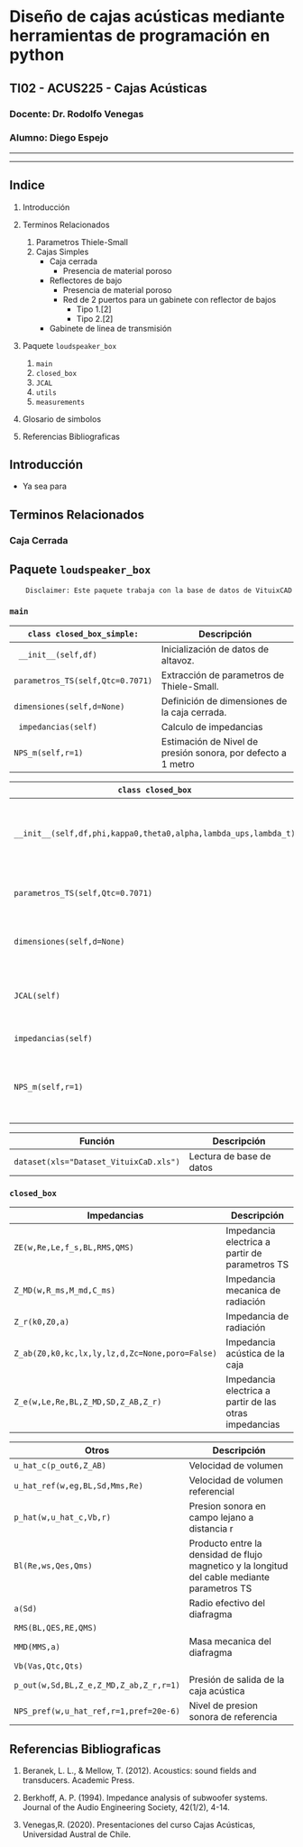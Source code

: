 # Diseño de cajas acústicas mediante herramientas de programación en python
## TI02 - ACUS225 - Cajas Acústicas
### Docente: Dr. Rodolfo Venegas
### Alumno: Diego Espejo

***
***

## Indice 
1. Introducción
1. Terminos Relacionados
    
    1. Parametros Thiele-Small
    1. Cajas Simples
        + Caja cerrada
            + Presencia de material poroso
        + Reflectores de bajo
            + Presencia de material poroso
            + Red de 2 puertos para un gabinete con reflector de bajos
                + Tipo 1.[2]
                + Tipo 2.[2]
        + Gabinete de linea de transmisión

1. Paquete `loudspeaker_box`
    1. `main`
    1. `closed_box`
    1. `JCAL`
    1. `utils`
    1. `measurements`
1. Glosario de simbolos
1. Referencias Bibliograficas


## Introducción

+ Ya sea para

## Terminos Relacionados



### Caja Cerrada



## Paquete `loudspeaker_box`

        Disclaimer: Este paquete trabaja con la base de datos de VituixCAD

### `main`

|```class closed_box_simple:```| Descripción |
|----------------------------------|-|
|``` __init__(self,df)```| Inicialización de datos de altavoz. |
|```parametros_TS(self,Qtc=0.7071)``` | Extracción de parametros de Thiele-Small. |
|```dimensiones(self,d=None)``` | Definición de dimensiones de la caja cerrada. |
|``` impedancias(self)```| Calculo de impedancias |
|```NPS_m(self,r=1)```| Estimación de Nivel de presión sonora, por defecto a 1 metro |


|```class closed_box```| Descripción |
|----------------------|-------------|
|```__init__(self,df,phi,kappa0,theta0,alpha,lambda_ups,lambda_t)```| Inicialización de datos de altavoz y parametros de material porosos. |
|```parametros_TS(self,Qtc=0.7071)```| Extracción de parametros de Thiele-Small. |
|```dimensiones(self,d=None)```| Definición de dimensiones de la caja cerrada. |
|```JCAL(self)```| Consideración de material poroso mediante metodo JCAL  |
|```impedancias(self)```| Calculo de impedancias |
|```NPS_m(self,r=1)```| Estimación de Nivel de presión sonora, por defecto a 1 metro |


| Función | Descripción |
|---------|-------------|
|```dataset(xls="Dataset_VituixCaD.xls")```| Lectura de base de datos |


### `closed_box`

| Impedancias | Descripción |
|---------|-------------|
| `ZE(w,Re,Le,f_s,BL,RMS,QMS)` | Impedancia electrica a partir de parametros TS |
| `Z_MD(w,R_ms,M_md,C_ms)` | Impedancia mecanica de radiación |
| `Z_r(k0,Z0,a)` | Impedancia de radiación |
| `Z_ab(Z0,k0,kc,lx,ly,lz,d,Zc=None,poro=False)` | Impedancia acústica de la caja |
| `Z_e(w,Le,Re,BL,Z_MD,SD,Z_AB,Z_r)` | Impedancia electrica a partir de las otras impedancias |


| Otros | Descripción |
|---------|-------------|
| `u_hat_c(p_out6,Z_AB)` | Velocidad de volumen |
| `u_hat_ref(w,eg,BL,Sd,Mms,Re)` | Velocidad de volumen referencial |
| `p_hat(w,u_hat_c,Vb,r)` | Presion sonora en campo lejano a distancia r |
| `Bl(Re,ws,Qes,Qms)` | Producto entre la densidad de flujo magnetico y la longitud del cable mediante parametros TS |
| `a(Sd)` | Radio efectivo del diafragma |
| `RMS(BL,QES,RE,QMS)` |  |
| `MMD(MMS,a)` | Masa mecanica del diafragma |
| `Vb(Vas,Qtc,Qts)` |  |
| `p_out(w,Sd,BL,Z_e,Z_MD,Z_ab,Z_r,r=1)` | Presión de salida de la caja acústica |
| `NPS_pref(w,u_hat_ref,r=1,pref=20e-6)` | Nivel de presion sonora de referencia |

## Referencias Bibliograficas

1. Beranek, L. L., & Mellow, T. (2012). Acoustics: sound fields and transducers. Academic Press.

1. Berkhoff, A. P. (1994). Impedance analysis of subwoofer systems. Journal of the Audio Engineering Society, 42(1/2), 4-14.

1. Venegas,R. (2020). Presentaciones del curso Cajas Acústicas,
Universidad Austral de Chile.
